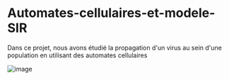 # Automates-cellulaires-et-modele-SIR
Dans ce projet, nous avons étudié la propagation d'un virus au sein d'une population en utilisant des automates cellulaires

![image](https://github.com/mathiascazals/mathiascazals-Automates-cellulaires-et-modele-SIR/assets/92149295/681e45d9-ad07-476b-9a9a-bdde5b91c003)

